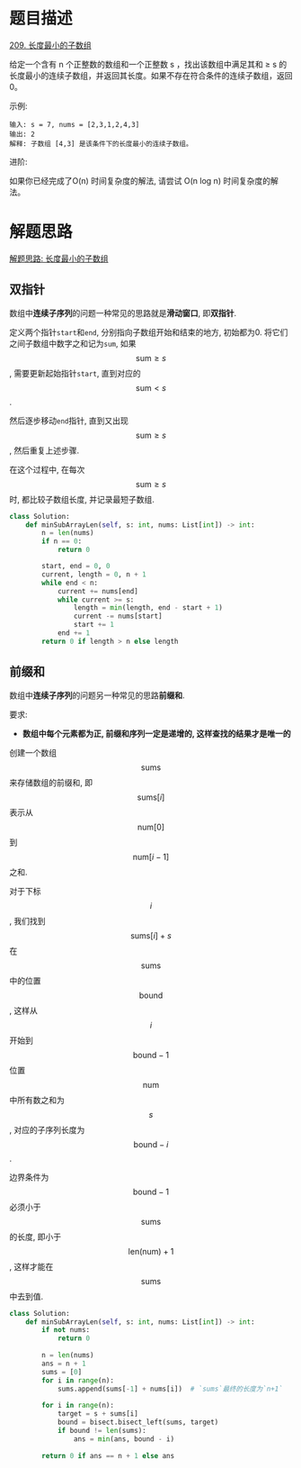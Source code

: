 # 题目描述

[209. 长度最小的子数组](https://leetcode-cn.com/problems/minimum-size-subarray-sum/)

给定一个含有 n 个正整数的数组和一个正整数 s ，找出该数组中满足其和 ≥ s 的长度最小的连续子数组，并返回其长度。如果不存在符合条件的连续子数组，返回 0。

示例: 
```
输入: s = 7, nums = [2,3,1,2,4,3]
输出: 2
解释: 子数组 [4,3] 是该条件下的长度最小的连续子数组。
```

进阶:

如果你已经完成了O(n) 时间复杂度的解法, 请尝试 O(n log n) 时间复杂度的解法。

# 解题思路

[解题思路: 长度最小的子数组](https://leetcode-cn.com/problems/minimum-size-subarray-sum/solution/chang-du-zui-xiao-de-zi-shu-zu-by-leetcode-solutio/)

## 双指针

数组中**连续子序列**的问题一种常见的思路就是**滑动窗口**, 即**双指针**.

定义两个指针`start`和`end`, 分别指向子数组开始和结束的地方, 初始都为0. 将它们之间子数组中数字之和记为`sum`, 如果$$\text{sum} \ge s$$, 需要更新起始指针`start`, 直到对应的$$\text{sum} \lt s$$.

然后逐步移动`end`指针, 直到又出现$$\text{sum} \ge s$$, 然后重复上述步骤.

在这个过程中, 在每次$$\text{sum} \ge s$$时, 都比较子数组长度, 并记录最短子数组.

```python
class Solution:
    def minSubArrayLen(self, s: int, nums: List[int]) -> int:
        n = len(nums)
        if n == 0:
            return 0

        start, end = 0, 0
        current, length = 0, n + 1
        while end < n:
            current += nums[end]
            while current >= s:
                length = min(length, end - start + 1)
                current -= nums[start]
                start += 1
            end += 1
        return 0 if length > n else length
```

## 前缀和

数组中**连续子序列**的问题另一种常见的思路**前缀和**.

要求:

- **数组中每个元素都为正, 前缀和序列一定是递增的, 这样查找的结果才是唯一的**

创建一个数组$$\text{sums}$$来存储数组的前缀和, 即$$\text{sums}[i]$$表示从$$\text{num}[0]$$到$$\text{num}[i-1]$$之和.

对于下标$$i$$, 我们找到$$\text{sums}[i] + s$$在$$\text{sums}$$中的位置$$\text{bound}$$, 这样从$$i$$开始到$$\text{bound}-1$$位置$$\text{num}$$中所有数之和为$$s$$, 对应的子序列长度为$$\text{bound}-i$$.

边界条件为$$\text{bound}-1$$必须小于$$\text{sums}$$的长度, 即小于$$\text{len}(\text{num})+1$$, 这样才能在$$\text{sums}$$中去到值.

```python
class Solution:
    def minSubArrayLen(self, s: int, nums: List[int]) -> int:
        if not nums:
            return 0
        
        n = len(nums)
        ans = n + 1
        sums = [0]
        for i in range(n):
            sums.append(sums[-1] + nums[i])  # `sums`最终的长度为`n+1`
        
        for i in range(n):
            target = s + sums[i]
            bound = bisect.bisect_left(sums, target)
            if bound != len(sums):
                ans = min(ans, bound - i)
        
        return 0 if ans == n + 1 else ans
```

